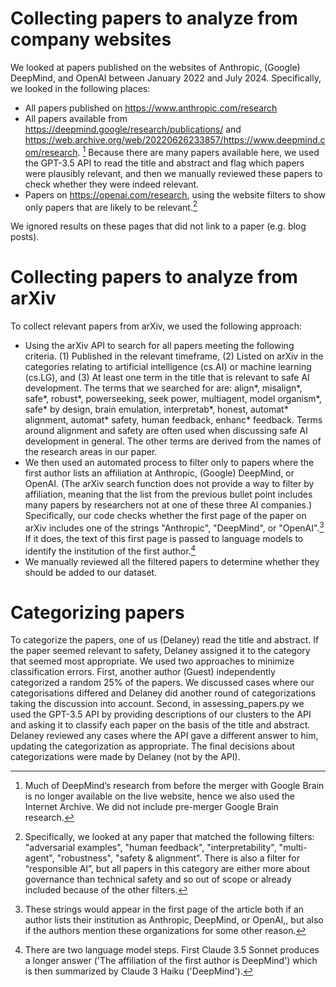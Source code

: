 # Collecting papers to analyze from company websites
We looked at papers published on the websites of Anthropic, (Google) DeepMind, and OpenAI between January 2022 and July 2024. Specifically, we looked in the following places:
* All papers published on https://www.anthropic.com/research
* All papers available from https://deepmind.google/research/publications/ and https://web.archive.org/web/20220626233857/https://www.deepmind.com/research. [^1]
Because there are many papers available here, we used the GPT-3.5 API to read the title and abstract and flag which papers were plausibly relevant,
and then we manually reviewed these papers to check whether they were indeed relevant.
* Papers on https://openai.com/research, using the website filters to show only papers that are likely to be relevant.[^2]

We ignored results on these pages that did not link to a paper (e.g. blog posts).

# Collecting papers to analyze from arXiv
To collect relevant papers from arXiv, we used the following approach:
* Using the arXiv API to search for all papers meeting the following criteria. (1) Published in the relevant timeframe, (2) Listed on arXiv in the categories relating to artificial intelligence (cs.AI) or machine learning (cs.LG), and (3) At least one term in the title that is relevant to safe AI development. The terms that we searched for are: align*, misalign*, safe*, robust*, powerseeking, seek power, multiagent, model organism*, safe* by design, brain emulation, interpretab*, honest, automat* alignment, automat* safety, human feedback, enhanc* feedback. Terms around alignment and safety are often used when discussing safe AI development in general. The other terms are derived from the names of the research areas in our paper.
* We then used an automated process to filter only to papers where the first author lists an affiliation at Anthropic, (Google) DeepMind, or OpenAI. (The arXiv search function does not provide a way to filter by affiliation, meaning that the list from the previous bullet point includes many papers by researchers not at one of these three AI companies.) Specifically, our code checks whether the first page of the paper on arXiv includes one of the strings "Anthropic", "DeepMind", or "OpenAI".[^3] If it does, the text of this first page is passed to language models to identify the institution of the first author.[^4]
* We manually reviewed all the filtered papers to determine whether they should be added to our dataset.

# Categorizing papers
To categorize the papers, one of us (Delaney) read the title and abstract. If the paper seemed relevant to safety, Delaney assigned it to the category that seemed most appropriate.
We used two approaches to minimize classification errors. First, another author (Guest) independently categorized a random 25% of the papers.
We discussed cases where our categorisations differed and Delaney did another round of categorizations taking the discussion into account.
Second, in assessing_papers.py we used the GPT-3.5 API by providing descriptions of our clusters to the API and asking it to classify each paper on the basis of the title and abstract.
Delaney reviewed any cases where the API gave a different answer to him, updating the categorization as appropriate.
The final decisions about categorizations were made by Delaney (not by the API).

[^1]: Much of DeepMind’s research from before the merger with Google Brain is no longer available on the live website, hence we also used the Internet Archive.
We did not include pre-merger Google Brain research.
[^2]: Specifically, we looked at any paper that matched the following filters: "adversarial examples", "human feedback", "interpretability", "multi-agent", "robustness", "safety & alignment".
There is also a filter for “responsible AI”, but all papers in this category are either more about governance than technical safety and so out of scope or already included because of the other filters.
[^3]: These strings would appear in the first page of the article both if an author lists their institution as Anthropic, DeepMind, or OpenAI,, but also if the authors mention these organizations for some other reason.
[^4]: There are two language model steps. First Claude 3.5 Sonnet produces a longer answer ('The affiliation of the first author is DeepMind') which is then summarized by Claude 3 Haiku ('DeepMind').
